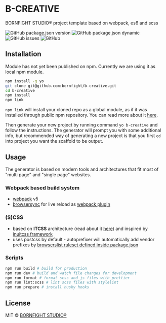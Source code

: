 # B-CREATIVE

BORNFIGHT STUDIO® project template based on webpack, es6 and scss

![GitHub package.json version](https://img.shields.io/github/package-json/v/bornfight/b-creative?style=flat-square)
![GitHub package.json dynamic](https://img.shields.io/github/package-json/keywords/bornfight/b-creative?style=flat-square)
![GitHub issues](https://img.shields.io/github/issues/bornfight/b-creative?style=flat-square)
![GitHub](https://img.shields.io/github/license/bornfight/b-creative?style=flat-square)

## Installation

Module has not yet been published on npm. Currently we are using it as local npm module.

```bash
npm install -g yo
git clone git@github.com:bornfight/b-creative.git
cd b-creative 
npm install
npm link
```

`npm link` will install your cloned repo as a global module, as if it was installed through public npm repository. 
You can read more about it [here](https://yeoman.io/authoring/).

Then generate your new project by running command `yo b-creative` and follow the instructions. 
The generator will prompt you with some additional info, but recommended way of generating a new project is that you first `cd` into project you want the scaffold to be output. 

## Usage

The generator is based on modern tools and architectures that fit most of "multi page" and "single page" websites.

### Webpack based build system 

 - [webpack](https://webpack.js.org) v5
 - [browsersync](https://browsersync.io/) for live reload as [webpack plugin](https://www.npmjs.com/package/browser-sync-webpack-plugin)

### (S)CSS

- based on **ITCSS** architecture (read about it [here](https://www.xfive.co/blog/itcss-scalable-maintainable-css-architecture/)) and inspired by [inuitcss framework](https://github.com/inuitcss/inuitcss)
- uses postcss by default - autoprefixer will automatically add vendor prefixes by [browserslist ruleset defined inside package.json](https://github.com/postcss/autoprefixer#browsers)
   
### Scripts

```bash
npm run build # build for production
npm run dev # build and watch file changes for development
npm run format # format scss and js files with prettier
npm run lint:scss # lint scss files with stylelint
npm run prepare # install husky hooks
```

## License

MIT © [BORNFIGHT STUDIO®](https://www.bornfight.studio)
